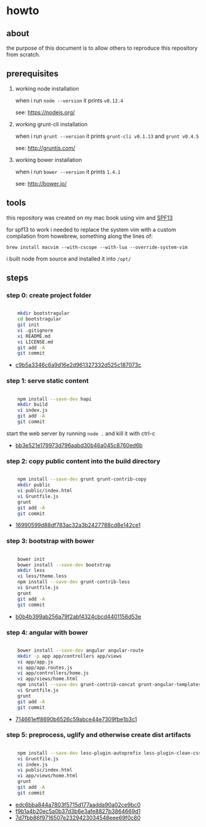 # howto

## about

the purpose of this document is to allow others to reproduce this repository from scratch.

## prerequisites

1. working node installation

   when i run `node --version` it prints `v0.12.4`

   see: https://nodejs.org/

2. working grunt-cli installation

   when i run `grunt --version` it prints `grunt-cli v0.1.13` and `grunt v0.4.5`

   see: http://gruntjs.com/

3. working bower installation

   when i run `bower --version` it prints `1.4.1`

   see: http://bower.io/

## tools

this repository was created on my mac book using vim and [SPF13](git@github.com:spf13/spf13-vim.git)

for spf13 to work i needed to replace the system vim with a custom compilation from howebrew, something along the lines of:

   `brew install macvim --with-cscope --with-lua --override-system-vim`

i built node from source and installed it into `/opt/`

## steps

### step 0: create project folder

```bash

    mkdir bootstragular
    cd bootstragular
    git init
    vi .gitignore
    vi README.md
    vi LICENSE.md
    git add -A
    git commit

```

* [c9b5a3346c6a9d16e2d961327332d525c187073c](https://github.com/simon-wenmouth/bootstragular/commit/c9b5a3346c6a9d16e2d961327332d525c187073c)

### step 1: serve static content

```bash

    npm install --save-dev hapi
    mkdir build
    vi index.js
    git add -A
    git commit

```

start the web server by running `node .` and kill it with ctrl-c

* [bb3e521e179973d796aabd30b46a045c8760ed6b](https://github.com/simon-wenmouth/bootstragular/commit/bb3e521e179973d796aabd30b46a045c8760ed6b)


### step 2: copy public content into the build directory

```bash

    npm install --save-dev grunt grunt-contrib-copy
    mkdir public
    vi public/index.html
    vi Gruntfile.js
    grunt
    git add -A
    git commit

```

* [16990599d88df783ac32a3b2427788cd8e142ce1](https://github.com/simon-wenmouth/bootstragular/commit/16990599d88df783ac32a3b2427788cd8e142ce1)


### step 3: bootstrap with bower

```bash

    bower init
    bower install --save-dev bootstrap
    mkdir less
    vi less/theme.less
    npm install --save-dev grunt-contrib-less
    vi Gruntfile.js
    grunt
    git add -A
    git commit

```

* [b0b4b399ab256a79f2abf4324cbcd4401156d53e](https://github.com/simon-wenmouth/bootstragular/commit/b0b4b399ab256a79f2abf4324cbcd4401156d53e)


### step 4: angular with bower

```bash

    bower install --save-dev angular angular-route
    mkdir -p app app/controllers app/views
    vi app/app.js
    vi app/app.routes.js
    vi app/controllers/home.js
    vi app/views/home.html
    npm install --save-dev grunt-contrib-concat grunt-angular-templates
    vi Gruntfile.js
    grunt
    git add -A
    git commit

```

* [714661eff8690b6526c59abce44e7309fbe1b3c1](https://github.com/simon-wenmouth/bootstragular/commit/714661eff8690b6526c59abce44e7309fbe1b3c1)

### step 5: preprocess, uglify and otherwise create dist artifacts

```bash

    npm install --save-dev less-plugin-autoprefix less-plugin-clean-css grunt-contrib-uglify grunt-gitinfo grunt-preprocess
    vi Gruntfile.js
    vi index.js
    vi public/index.html
    vi app/views/home.html
    grunt
    git add -A
    git commit

```

* [edc6bba844a7803f5715d177aadda90a02ce9bc0](https://github.com/simon-wenmouth/bootstragular/commit/edc6bba844a7803f5715d177aadda90a02ce9bc0)
* [f9b1a4b20ec5a0b37d3b6e3afe8827b3864669d1](https://github.com/simon-wenmouth/bootstragular/commit/f9b1a4b20ec5a0b37d3b6e3afe8827b3864669d1)
* [7d7fbb86f9716507e2329423034548eee69f0c80](https://github.com/simon-wenmouth/bootstragular/commit/7d7fbb86f9716507e2329423034548eee69f0c80)

